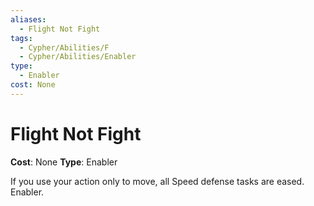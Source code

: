 ```yaml
---
aliases:
  - Flight Not Fight
tags:
  - Cypher/Abilities/F
  - Cypher/Abilities/Enabler
type:
  - Enabler
cost: None
---
```


# Flight Not Fight

**Cost**: None
**Type**: Enabler

If you use your action only to move, all Speed defense tasks are eased. Enabler.
